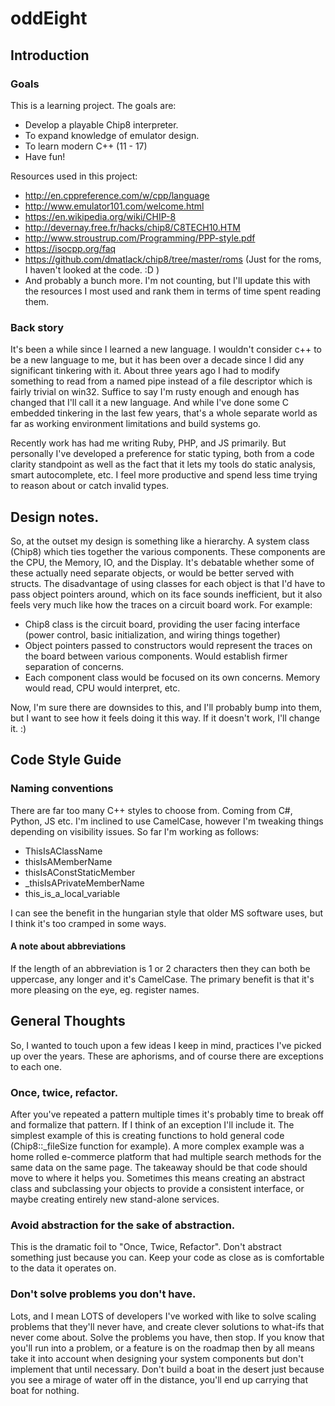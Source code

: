 # oddEight

## Introduction

### Goals

This is a learning project. The goals are:

* Develop a playable Chip8 interpreter.
* To expand knowledge of emulator design.
* To learn modern C++ (11 - 17)
* Have fun!

Resources used in this project:

* http://en.cppreference.com/w/cpp/language
* http://www.emulator101.com/welcome.html
* https://en.wikipedia.org/wiki/CHIP-8
* http://devernay.free.fr/hacks/chip8/C8TECH10.HTM
* http://www.stroustrup.com/Programming/PPP-style.pdf
* https://isocpp.org/faq
* https://github.com/dmatlack/chip8/tree/master/roms (Just for the roms, I haven't looked at the code. :D )
* And probably a bunch more. I'm not counting, but I'll update this with the resources I most used and rank them in terms of time spent reading them.

### Back story

It's been a while since I learned a new language. I wouldn't consider c++ to be a new language to me, but it has been over a decade since I did any significant tinkering with it. About three years ago I had to modify something to read from a named pipe instead of a file descriptor which is fairly trivial on win32. Suffice to say I'm rusty enough and enough has changed that I'll call it a new language. And while I've done some C embedded tinkering in the last few years, that's a whole separate world as far as working environment limitations and build systems go.

Recently work has had me writing Ruby, PHP, and JS primarily. But personally I've developed a preference for static typing, both from a code clarity standpoint as well as the fact that it lets my tools do static analysis, smart autocomplete, etc. I feel more productive and spend less time trying to reason about or catch invalid types.

## Design notes.

So, at the outset my design is something like a hierarchy. A system class (Chip8) which ties together the various components. These components are the CPU, the Memory, IO, and the Display. It's debatable whether some of these actually need separate objects, or would be better served with structs. The disadvantage of using classes for each object is that I'd have to pass object pointers around, which on its face sounds inefficient, but it also feels very much like how the traces on a circuit board work. For example:

* Chip8 class is the circuit board, providing the user facing interface (power control, basic initialization, and wiring things together)
* Object pointers passed to constructors would represent the traces on the board between various components. Would establish firmer separation of concerns.
* Each component class would be focused on its own concerns. Memory would read, CPU would interpret, etc.

Now, I'm sure there are downsides to this, and I'll probably bump into them, but I want to see how it feels  doing it this way. If it doesn't work, I'll change it. :)

## Code Style Guide

### Naming conventions

There are far too many C++ styles to choose from. Coming from C#, Python, JS etc. I'm inclined to use CamelCase, however I'm tweaking things depending on visibility issues. So far I'm working as follows:

* ThisIsAClassName
* thisIsAMemberName
* thisIsAConstStaticMember
* _thisIsAPrivateMemberName
* this_is_a_local_variable

I can see the benefit in the hungarian style that older MS software uses, but I think it's too cramped in some ways.

#### A note about abbreviations

If the length of an abbreviation is 1 or 2 characters then they can both be uppercase, any longer and it's CamelCase. The primary benefit is that it's more pleasing on the eye, eg. register names.

## General Thoughts

So, I wanted to touch upon a few ideas I keep in mind, practices I've picked up over the years. These are aphorisms, and of course there are exceptions to each one.

### Once, twice, refactor.

After you've repeated a pattern multiple times it's probably time to break off and formalize that pattern. If I think of an exception I'll include it. The simplest example of this is creating functions to hold general code (Chip8::_fileSize function for example). A more complex example was a home rolled e-commerce platform that had multiple search methods for the same data on the same page. The takeaway should be that code should move to where it helps you. Sometimes this means creating an abstract class and subclassing your objects to provide a consistent interface, or maybe creating entirely new stand-alone services.

### Avoid abstraction for the sake of abstraction. 

This is the dramatic foil to "Once, Twice, Refactor". Don't abstract something just because you can. Keep your code as close as is comfortable to the data it operates on.

### Don't solve problems you don't have.

Lots, and I mean LOTS of developers I've worked with like to solve scaling problems that they'll never have, and create clever solutions to what-ifs that never come about. Solve the problems you have, then stop. If you know that you'll run into a problem, or a feature is on the roadmap then by all means take it into account when designing your system components but don't implement that until necessary. Don't build a boat in the desert just because you see a mirage of water off in the distance, you'll end up carrying that boat for nothing.
